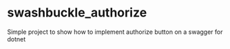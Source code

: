 # swashbuckle_authorize
Simple project to show how to implement authorize button on a swagger for dotnet
